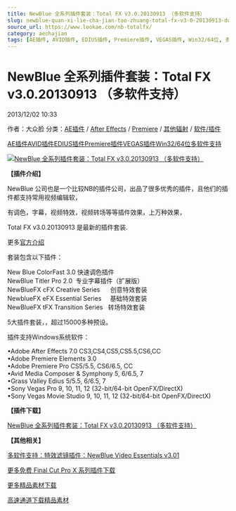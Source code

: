 ```yaml
---
title: NewBlue 全系列插件套装：Total FX v3.0.20130913 （多软件支持）
slug: newblue-quan-xi-lie-cha-jian-tao-zhuang-total-fx-v3-0-20130913-duo-ruan-jian-zhi-chi
source_url: https://www.lookae.com/nb-totalfx/
category: aechajian
tags: [AE插件, AVID插件, EDIUS插件, Premiere插件, VEGAS插件, Win32/64位, 多软件支持]
---
```

# NewBlue 全系列插件套装：Total FX v3.0.20130913 （多软件支持）

2013/12/02 10:33

作者：大众脸
分类：[AE插件](https://www.lookae.com/after-effects/aechajian/) / [After Effects](https://www.lookae.com/after-effects/) / [Premiere](https://www.lookae.com/qitarjcj/premierezy/) / [其他辐射](https://www.lookae.com/others/) / [软件/插件](https://www.lookae.com/qitarjcj/)

[AE插件](https://www.lookae.com/tag/ae%e6%8f%92%e4%bb%b6/)[AVID插件](https://www.lookae.com/tag/avid%e6%8f%92%e4%bb%b6/)[EDIUS插件](https://www.lookae.com/tag/edius%e6%8f%92%e4%bb%b6/)[Premiere插件](https://www.lookae.com/tag/premiere%e6%8f%92%e4%bb%b6/)[VEGAS插件](https://www.lookae.com/tag/vegas%e6%8f%92%e4%bb%b6/)[Win32/64位](https://www.lookae.com/tag/win3264%e4%bd%8d/)[多软件支持](https://www.lookae.com/tag/%e5%a4%9a%e8%bd%af%e4%bb%b6%e6%94%af%e6%8c%81/)

[![NewBlue 全系列插件套装：Total FX v3.0.20130913 （多软件支持）](https://www.lookae.com/wp-content/uploads/2013/12/nb-TotalFX-.jpg "NewBlue 全系列插件套装：Total FX v3.0.20130913 （多软件支持）-LookAE.com")](https://www.lookae.com/wp-content/uploads/2013/12/nb-TotalFX-.jpg)

**【插件介绍】**

NewBlue 公司也是一个比较NB的插件公司，出品了很多优秀的插件，且他们的插件都支持常用视频编辑软，

有调色，字幕，视频特效，视频转场等等插件效果，上万种效果，

Total FX v3.0.20130913 是最新的插件套装.

更多[官方介绍](http://www.newbluefx.com/bundles)

套装包含以下插件：

New Blue ColorFast 3.0 快速调色插件  
NewBlue Titler Pro 2.0  专业字幕插件（扩展版）  
NewBlueFX cFX Creative Series      创意特效套装  
NewblueFX eFX Essential Series     基础特效套装  
NewBlueFX tFX Transition Series   转场特效套装

5大插件套装，，超过15000多种预设。

插件支持Windows系统软件：

•Adobe After Effects 7.0 CS3,CS4,CS5,CS5.5,CS6,CC  
•Adobe Premiere Elements 3.0  
•Adobe Premiere Pro CS5/5.5, CS6/6.5, CC  
•Avid Media Composer & Symphony 5, 6/6.5, 7  
•Grass Valley Edius 5/5.5, 6/6.5, 7  
•Sony Vegas Pro 9, 10, 11, 12 (32-bit/64-bit OpenFX/DirectX)  
•Sony Vegas Movie Studio 9, 10, 11, 12 (32-bit/64-bit OpenFX/DirectX)

**【插件下载】**

[NewBlue 全系列插件套装：Total FX v3.0.20130913 （多软件支持）](https://www.400gb.com/file/34944546)

**【其他相关】**

[多软件支持：特效滤镜插件：NewBlue Video Essentials v3.01](https://www.lookae.com/newblue-ve/)

[更多免费 Final Cut Pro X 系列插件下载](https://www.lookae.com/tag/fcpx/)

[更多精品素材下载](https://www.lookae.com/others/sucaigongcheng/)

[高速通道下载精品素材](https://lookae.taobao.com/)
